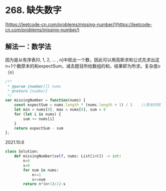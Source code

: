 # 268. 缺失数字

[https://leetcode-cn.com/problems/missing-number/](https://leetcode-cn.com/problems/missing-number/)

## 解法一：数学法

因为是从有序表\[0, 1, 2, ... , n\]中抠出一个数，因此可以用高斯求和公式先求出这n+1个数原本的和expectSum，减去题目所给数组的和，结果即为所求。复杂度o（n）

```javascript
/**
 * @param {number[]} nums
 * @return {number}
 */
var missingNumber = function(nums) {
    const expectSum = nums.length * (nums.length + 1) / 2    //原本的和
    let min = nums[0], max = nums[0], sum = 0
    for (let i in nums) {
        sum += nums[i]
    }
    return expectSum - sum
};
```

2021.10.6

```python
class Solution:
    def missingNumber(self, nums: List[int]) -> int:
        n=0
        s=0
        for num in nums:
            n+=1
            s+=num
        return n*(n+1)//2-s
```

